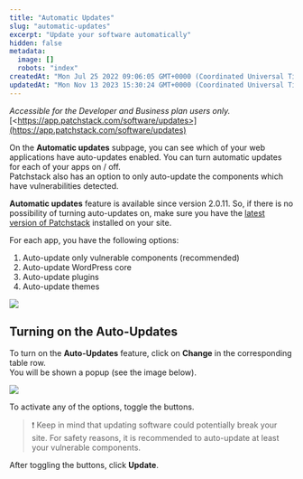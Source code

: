 ```yaml
---
title: "Automatic Updates"
slug: "automatic-updates"
excerpt: "Update your software automatically"
hidden: false
metadata: 
  image: []
  robots: "index"
createdAt: "Mon Jul 25 2022 09:06:05 GMT+0000 (Coordinated Universal Time)"
updatedAt: "Mon Nov 13 2023 15:30:24 GMT+0000 (Coordinated Universal Time)"
---
```

_Accessible for the Developer and Business plan users only._  
[\<https://app.patchstack.com/software/updates>](https://app.patchstack.com/software/updates)

On the **Automatic updates** subpage, you can see which of your web applications have auto-updates enabled. You can turn automatic updates for each of your apps on / off.  
Patchstack also has an option to only auto-update the components which have vulnerabilities detected.

**Automatic updates** feature is available since version 2.0.11. So, if there is no possibility of turning auto-updates on, make sure you have the <a href="https://wordpress.org/plugins/patchstack/" target="_blank">latest version of Patchstack</a> installed on your site.

For each app, you have the following options:

<ol><li>Auto-update only vulnerable components (recommended)</li>
<li>Auto-update WordPress core</li>
<li>Auto-update plugins</li>
<li>Auto-update themes</li>
</ol>

![](https://files.readme.io/b19d05a-small-Patchstack_software_automatic_updates.png)

## Turning on the Auto-Updates

To turn on the **Auto-Updates** feature, click on **Change** in the corresponding table row.  
You will be shown a popup (see the image below).

![](https://files.readme.io/adab7ff-small-Patchstack_auto-update.png)

To activate any of the options, toggle the buttons.

> ❗️ Keep in mind that updating software could potentially break your site. For safety reasons, it is recommended to auto-update at least your vulnerable components.

After toggling the buttons, click **Update**.
